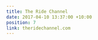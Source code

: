 ```yaml
---
title: The Ride Channel
date: 2017-04-10 13:37:00 +10:00
position: 7
link: theridechannel.com
---
```


